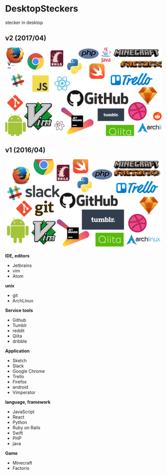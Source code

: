 # DesktopSteckers
stecker in desktop

## v2 (2017/04)
![elzup desktop steckers v2](./dist/v2.png)

## v1 (2016/04)
![elzup desktop steckers](./dist/v1.png)


**IDE, editors**

* Jetbrains
* vim
* Atom

**unix**

* git
* ArchLinux

**Service tools**

* Github
* Tumblr
* reddit
* Qiita
* dribble

**Application**

* Sketch
* Slack
* Google Chrome
* Trello
* Firefox
* android
* Vimperator

**language, framework**

* JavaScript
* React
* Python
* Ruby on Rails
* Swift
* PHP
* java

**Game**

* Minecraft
* Factorio
